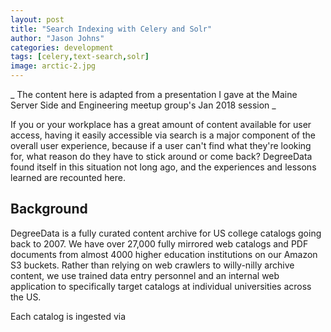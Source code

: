 ```yaml
---
layout: post
title: "Search Indexing with Celery and Solr"
author: "Jason Johns"
categories: development
tags: [celery,text-search,solr]
image: arctic-2.jpg
---
```


_ The content here is adapted from a presentation I gave at the Maine Server Side and Engineering meetup group's Jan 2018 session _

If you or your workplace has a great amount of content available for user access, having it easily accessible via search is a major component of the overall user experience, because if a user can't find what they're looking for, what reason do they have to stick around or come back?  DegreeData found itself in this situation not long ago, and the experiences and lessons learned are recounted here.

## Background

DegreeData is a fully curated content archive for US college catalogs going back to 2007.  We have over 27,000 fully mirrored web catalogs and PDF documents from almost 4000 higher education institutions on our Amazon S3 buckets.  Rather than relying on web crawlers to willy-nilly archive content, we use trained data entry personnel and an internal web application to specifically target catalogs at individual universities across the US.  

Each catalog is ingested via 
